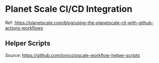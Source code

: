 # Planet Scale CI/CD Integration

Ref: https://planetscale.com/blog/using-the-planetscale-cli-with-github-actions-workflows

## Helper Scripts

Source: https://github.com/jonico/pscale-workflow-helper-scripts
